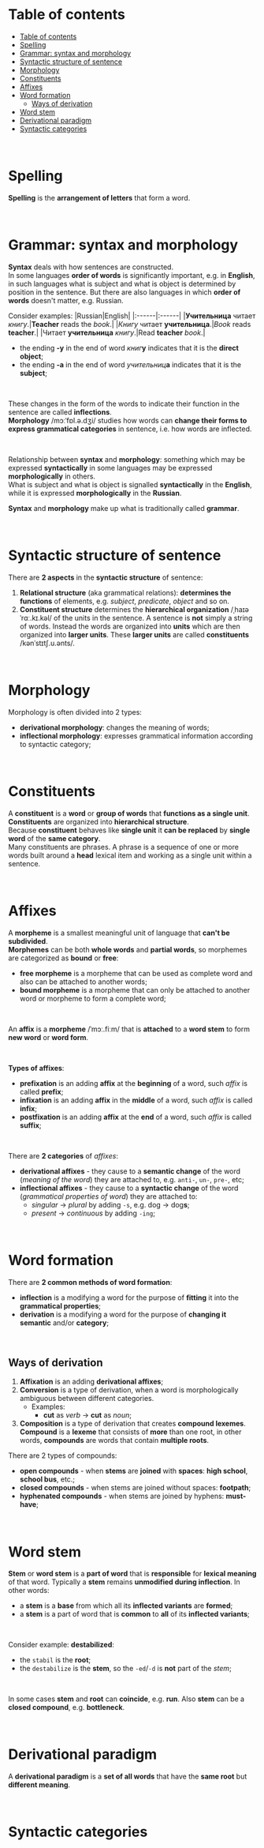 # Table of contents
<!-- TOC -->
- [Table of contents](#table-of-contents)
- [Spelling](#spelling)
- [Grammar: syntax and morphology](#grammar-syntax-and-morphology)
- [Syntactic structure of sentence](#syntactic-structure-of-sentence)
- [Morphology](#morphology)
- [Constituents](#constituents)
- [Affixes](#affixes)
- [Word formation](#word-formation)
  - [Ways of derivation](#ways-of-derivation)
- [Word stem](#word-stem)
- [Derivational paradigm](#derivational-paradigm)
- [Syntactic categories](#syntactic-categories)
<!-- TOC -->

<br>

# Spelling
**Spelling** is the **arrangement of letters** that form a word.<br>

<br>

# Grammar: syntax and morphology
**Syntax** deals with how sentences are constructed.<br>
In some languages **order of words** is significantly important, e.g. in **English**, in such languages what is subject and what is object is determined by position in the sentence. But there are also languages in which **order of words** doesn't matter, e.g. Russian.<br>

Consider examples:
|Russian|English|
|:------|:------|
|**Учительница** читает *книгу*.|**Teacher** reads the *book*.|
|*Книгу* читает **учительница**.|*Book* reads **teacher**.|
|Читает **учительница** *книгу*.|Read **teacher** *book*.|

- the ending **-у** in the end of word *книг***у** indicates that it is the **direct object**;
- the ending **-а** in the end of word *учительниц***а** indicates that it is the **subject**;

<br>

These changes in the form of the words to indicate their function in the sentence are called **inflections**.<br>
**Morphology** /mɔːˈfɒl.ə.dʒi/ studies how words can **change their forms to express grammatical categories** in sentence, i.e. how words are inflected.<br>

<br>

Relationship between **syntax** and **morphology**: something which may be expressed **syntactically** in some languages may be expressed **morphologically** in others.<br>
What is subject and what is object is signalled **syntactically** in the **English**, while it is expressed **morphologically** in the **Russian**.<br>

**Syntax** and **morphology** make up what is traditionally called **grammar**.<br>

<br>

# Syntactic structure of sentence
There are **2 aspects** in the **syntactic structure** of sentence:
1. **Relational structure** (aka grammatical relations): **determines the functions** of elements, e.g. *subject*, *predicate*, *object* and so on.
2. **Constituent structure** determines the **hierarchical organization** /ˌhaɪəˈrɑː.kɪ.kəl/ of the units in the sentence. A sentence is **not** simply a string of words. Instead the words are organized into **units** which are then organized into **larger units**. These **larger units** are called **constituents** /kənˈstɪtʃ.u.ənts/.<br>

<br>

# Morphology
Morphology is often divided into 2 types:
- **derivational morphology**: changes the meaning of words;
- **inflectional morphology**: expresses grammatical information according to syntactic category;

<br>

# Constituents
A **constituent** is a **word** or **group of words** that **functions as a single unit**.<br>
**Constituents** are organized into **hierarchical structure**.<br>
Because **constituent** behaves like **single unit** it **can be replaced** by **single word** of the **same category**.<br>
Many constituents are phrases. A phrase is a sequence of one or more words built around a **head** lexical item and working as a single unit within a sentence.<br>

<br>

# Affixes
A **morpheme** is a smallest meaningful unit of language that **can't be subdivided**.<br>
**Morphemes** can be both **whole words** and **partial words**, so morphemes are categorized as **bound** or **free**:
- **free morpheme** is a morpheme that can be used as complete word and also can be attached to another words;
- **bound morpheme** is a morpheme that can only be attached to another word or morpheme to form a complete word;

<br>

An **affix** is a **morpheme** /ˈmɔː.fiːm/ that is **attached** to a **word stem** to form **new word** or **word form**.<br>

<br>

**Types of affixes**:
- **prefixation** is an adding **affix** at the **beginning** of a word, such *affix* is called **prefix**;
- **infixation** is an adding **affix** in the **middle** of a word, such *affix* is called **infix**;
- **postfixation** is an adding **affix** at the **end** of a word, such *affix* is called **suffix**;

<br>

There are **2 categories** of *affixes*:
- **derivational affixes** - they cause to a **semantic change** of the word (*meaning of the word*) they are attached to, e.g. `anti-`, `un-`, `pre-`, etc;
- **inflectional affixes** - they cause to a **syntactic change** of the word (*grammatical properties of word*) they are attached to:
  - *singular* -> *plural* by adding `-s`, e.g. dog -> dog**s**;
  - *present* -> *continuous* by adding `-ing`;

<br>

# Word formation
There are **2 common methods of word formation**:
- **inflection** is a modifying a word for the purpose of **fitting** it into the **grammatical properties**;
- **derivation** is a modifying a word for the purpose of **changing it semantic** and/or **category**;

<br>

## Ways of derivation
1. **Affixation** is an adding **derivational affixes**;
2. **Conversion** is a type of derivation, when a word is morphologically ambiguous between different categories.
   - Examples:
     - **cut** as *verb* -> **cut** as *noun*;
3. **Composition** is a type of derivation that creates **compound lexemes**. **Compound** is a **lexeme** that consists of **more** than one root, in other words, **compounds** are words that contain **multiple roots**.

There are 2 types of compounds:
- **open compounds** - when **stems** are **joined** with **spaces**: **high school**, **school bus**, etc.;
- **closed compounds** - when stems are joined without spaces: **footpath**;
- **hyphenated compounds** - when stems are joined by hyphens: **must-have**;

<br>

# Word stem
**Stem** or **word stem** is a **part of word** that is **responsible** for **lexical meaning** of that word. Typically a **stem** remains **unmodified during inflection**. In other words:
- a **stem** is a **base** from which all its **inflected variants** are **formed**;
- a **stem** is a part of word that is **common** to **all** of its **inflected variants**;

<br>

Consider example: **destabilized**:
- the `stabil` is the **root**;
- the `destabilize` is the **stem**, so the `-ed`/`-d` is **not** part of the *stem*;

<br>

In some cases **stem** and **root** can **coincide**, e.g. **run**.
Also **stem** can be a **closed compound**, e.g. **bottleneck**.

<br>

# Derivational paradigm
A **derivational paradigm** is a **set of all words** that have the **same root** but **different meaning**.<br>

<br>

# Syntactic categories
